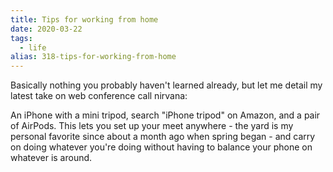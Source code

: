 ```yaml
---
title: Tips for working from home
date: 2020-03-22
tags: 
  - life
alias: 318-tips-for-working-from-home
---
```


Basically nothing you probably haven't learned already, but let me detail my latest take on web conference call nirvana:

An iPhone with a mini tripod, search "iPhone tripod" on Amazon, and a pair of AirPods. This lets you set up your meet anywhere - the yard is my personal favorite since about a month ago when spring began - and carry on doing whatever you're doing without having to balance your phone on whatever is around.
